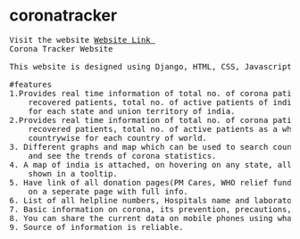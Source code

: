 # coronatracker
<pre>
Visit the website <a href="https://trackcoronavirus.pythonanywhere.com/">Website Link </a>
Corona Tracker Website

This website is designed using Django, HTML, CSS, Javascript and Python

#features
1.Provides real time information of total no. of corona patients , total no. of
    recovered patients, total no. of active patients of india, and also statewise
    for each state and union territory of india.
2.Provides real time information of total no. of corona patients , total no. of
    recovered patients, total no. of active patients as a whole of world, and also
    countrywise for each country of world.
3. Different graphs and map which can be used to search country to see cases there
    and see the trends of corona statistics.   
4. A map of india is attached, on hovering on any state, all the informations are
    shown in a tooltip.
5. Have link of all donation pages(PM Cares, WHO relief fund,Akshay Patra, Help age India)
    on a seperate page with full info.
6. List of all helpline numbers, Hospitals name and laboratories name in each state.
7. Basic information on corona, its prevention, precautions, etc
8. You can share the current data on mobile phones using whatsapp.
9. Source of information is reliable.
</pre>
